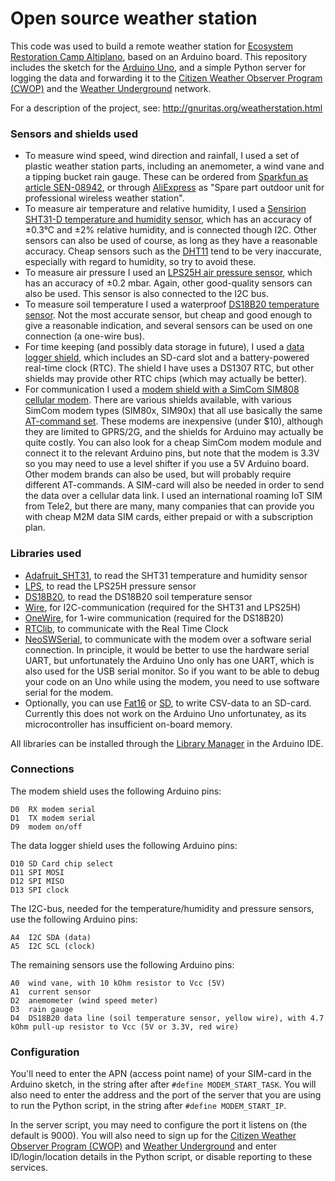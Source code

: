# Open source weather station

This code was used to build a remote weather station for [Ecosystem Restoration Camp Altiplano](https://www.ecosystemrestorationcamps.org/camp-altiplano/), based on an Arduino board. This repository includes the sketch for the [Arduino Uno](https://store.arduino.cc/arduino-uno-rev3), and a simple Python server for logging the data and forwarding it to the [Citizen Weather Observer Program (CWOP)](http://www.wxqa.com/) and the [Weather Underground](https://www.wunderground.com/weatherstation/overview.asp) network.


For a description of the project, see: http://gnuritas.org/weatherstation.html


### Sensors and shields used

   - To measure wind speed, wind direction and rainfall, I used a set of plastic weather station parts, including an anemometer, a wind vane and a tipping bucket rain gauge. These can be ordered from [Sparkfun as article SEN-08942](https://www.sparkfun.com/products/8942), or through [AliExpress](https://www.aliexpress.com/item/1-set-of-Spare-part-outdoor-unit-for-Professional-Wireless-Weather-Station/1214985366.html) as "Spare part outdoor unit for professional wireless weather station".
   - To measure air temperature and relative humidity, I used a [Sensirion SHT31-D temperature and humidity sensor](https://www.adafruit.com/product/2857), which has an accuracy of ±0.3°C and ±2% relative humidity, and is connected though I2C. Other sensors can also be used of course, as long as they have a reasonable accuracy. Cheap sensors such as the [DHT11](https://www.adafruit.com/product/386) tend to be very inaccurate, especially with regard to humidity, so try to avoid these.
   - To measure air pressure I used an [LPS25H air pressure sensor](https://www.pololu.com/product/2724), which has an accuracy of ±0.2 mbar. Again, other good-quality sensors can also be used. This sensor is also connected to the I2C bus.
   - To measure soil temperature I used a waterproof [DS18B20 temperature sensor](https://www.itead.cc/waterproof-ds18b20-temperature-sensor.html). Not the most accurate sensor, but cheap and good enough to give a reasonable indication, and several sensors can be used on one connection (a one-wire bus).
   - For time keeping (and possibly data storage in future), I used a [data logger shield](https://learn.adafruit.com/adafruit-data-logger-shield), which includes an SD-card slot and a battery-powered real-time clock (RTC). The shield I have uses a DS1307 RTC, but other shields may provide other RTC chips (which may actually be better).
   - For communication I used a [modem shield with a SimCom SIM808 cellular modem](https://www.elecrow.com/wiki/index.php?title=SIM808_GPRS/GSM%2BGPS_Shield_v1.1). There are various shields available, with various SimCom modem types (SIM80x, SIM90x) that all use basically the same [AT-command set](https://www.elecrow.com/wiki/images/2/20/SIM800_Series_AT_Command_Manual_V1.09.pdf). These modems are inexpensive (under $10), although they are limited to GPRS/2G, and the shields for Arduino may actually be quite costly. You can also look for a cheap SimCom modem module and connect it to the relevant Arduino pins, but note that the modem is 3.3V so you may need to use a level shifter if you use a 5V Arduino board. Other modem brands can also be used, but will probably require different AT-commands. A SIM-card will also be needed in order to send the data over a cellular data link. I used an international roaming IoT SIM from Tele2, but there are many, many companies that can provide you with cheap M2M data SIM cards, either prepaid or with a subscription plan. 


### Libraries used

   - [Adafruit_SHT31](https://github.com/adafruit/Adafruit_SHT31), to read the SHT31 temperature and humidity sensor
   - [LPS](https://github.com/pololu/lps-arduino), to read the LPS25H pressure sensor
   - [DS18B20](https://github.com/matmunk/DS18B20), to read the DS18B20 soil temperature sensor
   - [Wire](https://www.arduino.cc/en/reference/wire), for I2C-communication (required for the SHT31 and LPS25H)
   - [OneWire](https://www.arduinolibraries.info/libraries/one-wire), for 1-wire communication (required for the DS18B20)
   - [RTClib](https://github.com/adafruit/RTClib), to communicate with the Real Time Clock
   - [NeoSWSerial](https://github.com/SlashDevin/NeoSWSerial), to communicate with the modem over a software serial connection. In principle, it would be better to use the hardware serial UART, but unfortunately the Arduino Uno only has one UART, which is also used for the USB serial monitor. So if you want to be able to debug your code on an Uno while using the modem, you need to use software serial for the modem.
   - Optionally, you can use [Fat16](https://github.com/greiman/Fat16) or [SD](https://www.arduino.cc/en/Reference/SD), to write CSV-data to an SD-card. Currently this does not work on the Arduino Uno unfortunatey, as its microcontroller has insufficient on-board memory.

All libraries can be installed through the [Library Manager](https://www.arduino.cc/en/Guide/Libraries) in the Arduino IDE.

### Connections

The modem shield uses the following Arduino pins:
```
D0  RX modem serial
D1  TX modem serial
D9  modem on/off
```
The data logger shield uses the following Arduino pins:
```
D10 SD Card chip select
D11 SPI MOSI
D12 SPI MISO
D13 SPI clock
```

The I2C-bus, needed for the temperature/humidity and pressure sensors, use the following Arduino pins:
```
A4  I2C SDA (data)
A5  I2C SCL (clock)
```

The remaining sensors use the following Arduino pins:
```
A0  wind vane, with 10 kOhm resistor to Vcc (5V)
A1  current sensor
D2  anemometer (wind speed meter)
D3  rain gauge
D4  DS18B20 data line (soil temperature sensor, yellow wire), with 4.7 kOhm pull-up resistor to Vcc (5V or 3.3V, red wire)
```

### Configuration

You'll need to enter the APN (access point name) of your SIM-card in the Arduino sketch, in the string after after `#define MODEM_START_TASK`. You will also need to enter the address and the port of the server that you are using to run the Python script, in the string after `#define MODEM_START_IP`.

In the server script, you may need to configure the port it listens on (the default is 9000). You will also need to sign up for the [Citizen Weather Observer Program (CWOP)](http://www.wxqa.com/SIGN-UP.html) and [Weather Underground](https://www.wunderground.com/signup) and enter ID/login/location details in the Python script, or disable reporting to these services.
